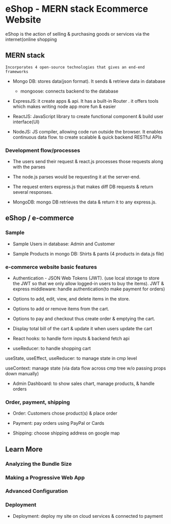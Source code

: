 # eShop - MERN stack Ecommerce Website

eShop is the action of selling & purchasing goods or services via the internet(online shopping

## MERN stack

    Incorporates 4 open-source technologies that gives an end-end frameworks

- Mongo DB: stores data(json format). It sends & retrieve data in database

  - mongoose: connects backend to the database

- ExpressJS: it create apps & api. It has a built-in Router . it offers tools which
  makes writing node app more fun & easier

- ReactJS: JavaScript library to create functional component & build user interface(UI)

- NodeJS: JS compiler, allowing code run outside the browser. It enables continuous data
  flow. to create scalable & quick backend RESTful APIs

### Development flow/processes

- The users send their request & react.js processes those requests along with the parses

- The node.js parses would be requesting it at the server-end.

- The request enters express.js that makes diff DB requests & return several responses.

- MongoDB: mongo DB retrieves the data & return it to any express.js.

## eShop / e-commerce

### Sample

- Sample Users in database: Admin and Customer

- Sample Products in mongo DB: Shirts & pants (4 products in data.js file)

### e-commerce website basic features

- Authentication - JSON Web Tokens (JWT).
  (use local storage to store the JWT so that we only allow logged-in users to buy the items). JWT & express middleware: handle authentication(to make payment for orders)

- Options to add, edit, view, and delete items in the store.

- Options to add or remove items from the cart.

- Options to pay and checkout thus create order & emptying the cart.

- Display total bill of the cart & update it when users update the cart

- React hooks: to handle form inputs & backend fetch api

- useReducer: to handle shopping cart

useState, useEffect, useReducer: to manage state in cmp level

useContext: manage state (via data flow across cmp tree w/o passing props down manually)

- Admin Dashboard: to show sales chart, manage products, & handle orders

### Order, payment, shipping

- Order: Customers chose product(s) & place order

- Payment: pay orders using PayPal or Cards

- Shipping: choose shipping address on google map

## Learn More

### Analyzing the Bundle Size

### Making a Progressive Web App

### Advanced Configuration

### Deployment

- Deployment: deploy my site on cloud services & connected to payment

